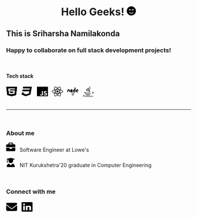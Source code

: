 <h1 align="center">Hello Geeks! <img src="media/face-smile-beam-solid.svg" height="25px" width="25px"></h1>

<h2>This is Sriharsha Namilakonda </h2>

<h3> Happy to collaborate on full stack development projects! </h3>
<br>
<h4> Tech stack </h4>
<div> 
<a href="https://www.w3schools.com/html/" target="_blank"><img src="media/html5-brands.svg" height="30px" width="30px"></a> &nbsp;
<a href="https://www.w3schools.com/css/" target="_blank"><img src="media/css3-brands.svg" height="30px" width="30px"></a> &nbsp;
<a href="https://www.w3schools.com/js/" target="_blank"><img src="media/js-brands.svg" height="30px" width="30px"></a> &nbsp;
<a href="https://reactjs.org/docs/getting-started.html" target="_blank"><img src="media/react-brands.svg" height="30px" width="30px"></a> &nbsp;
<a href="https://nodejs.org/en/" target="_blank"><img src="media/node-brands.svg" height="30px" width="30px"></a> &nbsp;
<a href="https://www.java.com/en/" target="_blank"><img src="media/java-brands.svg" height="30px" width="30px"></a> &nbsp;
</div>
<br>
<hr>
<br>
<h3> About me </h3>
<p>
<a href="https://lowes.co.in/" target="_blank"><img src="media/briefcase-solid.svg" height="25px" width="25px"></a> &nbsp; Software Engineer at Lowe's 
</p>
<p>
<a href="http://www.nitkkr.ac.in/index.php" target="_blank"><img src="media/user-graduate-solid.svg" height="25px" width="25px"></a> &nbsp; NIT Kurukshetra'20 graduate in Computer Engineering 
</p>

<br>
<h3> Connect with me </h3> 
<div align="left">
<a href="mailto:sriharsha.namilakonda@gmail.com" target="_blank"><img src="media/envelope-solid.svg" height="30px" width="30px"></a> &nbsp;
<a href="https://www.linkedin.com/in/sriharsha-namilakonda-370546143/" target="_blank"><img src="media/linkedin-brands.svg" height="30px" width="30px"></a>
</div>


<!---
N-S-H/N-S-H is a ✨ special ✨ repository because its `README.md` (this file) appears on your GitHub profile.
You can click the Preview link to take a look at your changes.
--->
